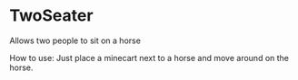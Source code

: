 # TwoSeater
Allows two people to sit on a horse

How to use: Just place a minecart next to a horse and move around on the horse.
